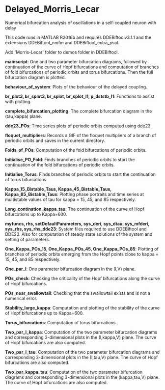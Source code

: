 # Delayed_Morris_Lecar
Numerical bifurcation analysis of oscillations in a self-coupled neuron with delay

This code runs in MATLAB R2016b and requires DDEBiftoolv3.1.1 and the extensions DDEBiftool_nmfm and DDEBiftool_extra_psol.

Add 'Morris-Lecar' folder to demos folder in DDEBiftool.

**mainscript**: One and two parameter bifurcation diagrams, followed by continuation of the curve of Hopf bifurcations and computation of branches of fold bifurcations of periodic orbits and torus bifurcations. Then the full bifurcation diagram is plotted.

**behaviour_of_system**: Plots of the  behaviour of the delayed coupling.

**br_plot3, br_splot3, br_splot, br_splot_l1, p_dststb_l1**: Functions to assist with plotting.

**complete_bifurcation_plotting**: The complete bifurcation diagram in the (tau,kappa) plane.

**dde23_POs**: Time series plots of periodic orbits computed using dde23.

**floquet_multipliers**: Records a GIF of the floquet multipliers of a branch of periodic orbits and saves in the current directory.

**Folds_of_POs**: Computation of the fold bifurcations of periodic orbits.

**Initialise_PO_Fold**: Finds branches of periodic orbits to start the continuation of the fold bifurcations of periodic orbits.

**Initialise_Torus**: Finds branches of periodic orbits to start the continuation of torus bifurcations.

**Kappa_15_Bistable_Taus, Kappa_45_Bistable_Taus, Kappa_85_Bistable_Taus**: Plotting phase portraits and time series at multistable values of tau for kappa = 15, 45, and 85 respectively.

**Long_contination_kappa_tau**: The continuation of the curve of Hopf bifurcations up to Kappa=600.

**myfuncs, rhs, setDefaultParameters, sys_deri, sys_dtau, sys_mfderi, sys_rhs, sys_rhs_dde23**: System files required to use DDEBiftool and DDE23. Also for computation of steady state solutions of the system and setting of parameters.

**One_Kappa_POs_15, One_Kappa_POs_45, One_Kappa_POs_85**: Plotting of branches of periodic orbits emerging from the Hopf points close to kappa = 15, 45, and 85 respectively.

**One_par_I**: One parameter bifurcation diagram in the (I,V) plane.

**POs_check**: Checking the criticality of the Hopf bifurcations along the curve of Hopf bifurcations.

**POs_near_swallowtail**: Checking that the swallowtail exists and is not a numerical error.

**Stability_large_kappa**: Computation and plotting of the stability of the curve of Hopf bifurcations up to Kappa=600.

**Torus_bifurcations**: Computation of torus bifurcations.

**Two_par_I_kappa**: Computation of the two parameter bifurcation diagrams and corresponding 3-dimensional plots in the (I,kappa,V) plane. The curve of Hopf bifurcations are also computed. 

**Two_par_I_tau**: Computation of the two parameter bifurcation diagrams and corresponding 3-dimensional plots in the (I,tau,V) plane. The curve of Hopf bifurcations are also computed. 

**Two_par_kappa_tau**: Computation of the two parameter bifurcation diagrams and corresponding 3-dimensional plots in the (kappa,tau,V) plane. The curve of Hopf bifurcations are also computed. 


